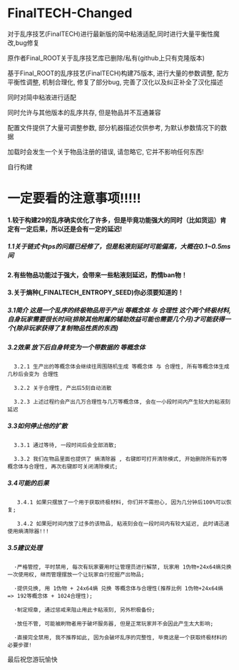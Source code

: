 # FinalTECH-Changed
对于乱序技艺(FinalTECH)进行最新版的简中粘液适配,同时进行大量平衡性魔改,bug修复

原作者Final_ROOT关于乱序技艺库已删除/私有(github上只有克隆版本)

基于Final_ROOT的乱序技艺(FinalTECH)构建75版本, 进行大量的参数调整, 配方平衡性调整, 机制合理化, 修复了部分bug, 完善了汉化以及纠正补全了汉化描述

同时对简中粘液进行适配

同时允许与其他版本的乱序共存, 但是物品并不互通兼容

配置文件提供了大量可调整参数, 部分机器描述仅供参考, 为默认参数情况下的数据

加载时会发生一个关于物品注册的错误, 请忽略它, 它并不影响任何东西!

自行构建

# 一定要看的注意事项!!!!!

#### 1.较于构建29的乱序确实优化了许多，但是毕竟功能强大的同时（比如货运）肯定有一定后果，所以还是会有一定的延迟!

##### 1.1关于链式卡tps的问题已经修了，但是粘液刻延时可能偏高，大概在0.1~0.5ms间

#### 2.有些物品功能过于强大，会带来一些粘液刻延迟，酌情ban物！

#### 3.关于熵种(_FINALTECH_ENTROPY_SEED)你必须要知道的！

  ##### 3.1简介 这是一个乱序的终极物品用于产出 等概念体 与 合理性 这个两个终极材料, 自身玩家需要很长时间(排除其他附属的辅助效益可能也需要几个月)才可能获得一个(除非玩家获得了复制物品性质的东西)

  ##### 3.2效果 放下后自身转变为一个带数据的 等概念体
  
  ```
    3.2.1 生产出的等概念体会继续往周围随机生成 等概念体 与 合理性, 所有等概念体生成几秒后会变为 合理性
    
    3.2.2 关于合理性, 产出后5刻自动消散
    
    3.2.3 上述过程约会产出几万合理性与几万等概念体, 会在一小段时间内产生较大的粘液刻延迟
```

 ##### 3.3如何停止他的扩散 

 ```
   3.3.1 通过等待, 一段时间后会全部消散;
   
   3.3.2 我们在物品里面也提供了 熵清除器 , 右键即可打开清除模式, 开始删除所有的等概念体与合理性, 再次右键即可关闭清除模式;
```

 ##### 3.4可能的后果 

```  
   3.4.1 如果只摆放了一个用于获取终极材料, 你们并不需担心, 因为几分钟后100%可以恢复; 
   
   3.4.2 如果短时间内放了过多的该物品, 粘液刻会在一段时间内有较大延迟, 此时请迅速使用熵清除器!!!
```

 ##### 3.5建议处理
 
 ```
   ·严格管控, 平时禁用, 每次有玩家要用时让管理员进行解禁, 玩家用 1伪物+24x64熵兑换一次使用权, 继而管理摆放一个让玩家自行挖掘产出物品; 
   
   ·提供兑换, 用 1伪物 + 24x64熵 兑换 等概念体与合理性(推荐比例 1伪物+24x64熵 => 192等概念体 + 1024合理性);
   
   ·制定规章, 通过惩戒来阻止用此卡粘液刻, 另外积极备份;
   
   ·放任不管, 可能被刷物者用于破坏服务器, 但是正常玩家并不会因此产生太大影响;
   
   ·直接完全禁用, 我不推荐如此, 因为会破坏乱序的完整性, 毕竟这是一个获取终极材料的必要步骤!   
```

最后祝您游玩愉快


